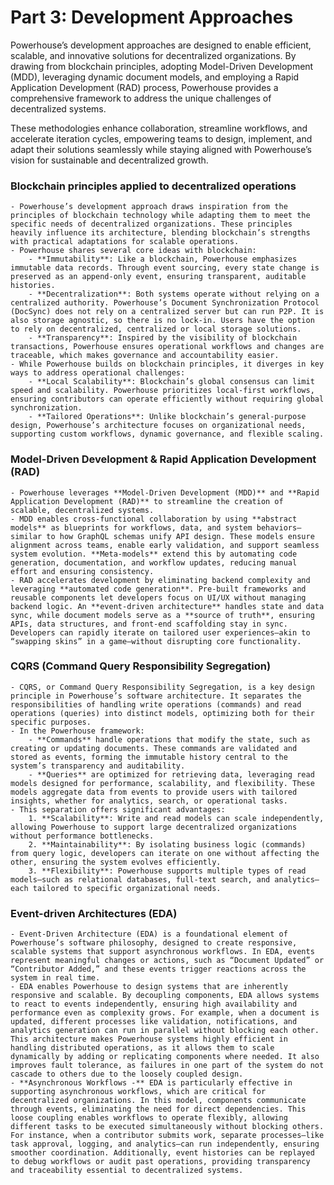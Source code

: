 # Part 3: Development Approaches

Powerhouse’s development approaches are designed to enable efficient, scalable, and innovative solutions for decentralized organizations. By drawing from blockchain principles, adopting Model-Driven Development (MDD), leveraging dynamic document models, and employing a Rapid Application Development (RAD) process, Powerhouse provides a comprehensive framework to address the unique challenges of decentralized systems. 

These methodologies enhance collaboration, streamline workflows, and accelerate iteration cycles, empowering teams to design, implement, and adapt their solutions seamlessly while staying aligned with Powerhouse’s vision for sustainable and decentralized growth.

### Blockchain principles applied to decentralized operations
    - Powerhouse’s development approach draws inspiration from the principles of blockchain technology while adapting them to meet the specific needs of decentralized organizations. These principles heavily influence its architecture, blending blockchain’s strengths with practical adaptations for scalable operations.
    - Powerhouse shares several core ideas with blockchain:
        - **Immutability**: Like a blockchain, Powerhouse emphasizes immutable data records. Through event sourcing, every state change is preserved as an append-only event, ensuring transparent, auditable histories.
        - **Decentralization**: Both systems operate without relying on a centralized authority. Powerhouse’s Document Synchronization Protocol (DocSync) does not rely on a centralized server but can run P2P. It is also storage agnostic, so there is no lock-in. Users have the option to rely on decentralized, centralized or local storage solutions.
        - **Transparency**: Inspired by the visibility of blockchain transactions, Powerhouse ensures operational workflows and changes are traceable, which makes governance and accountability easier.
    - While Powerhouse builds on blockchain principles, it diverges in key ways to address operational challenges:
        - **Local Scalability**: Blockchain’s global consensus can limit speed and scalability. Powerhouse prioritizes local-first workflows, ensuring contributors can operate efficiently without requiring global synchronization.
        - **Tailored Operations**: Unlike blockchain’s general-purpose design, Powerhouse’s architecture focuses on organizational needs, supporting custom workflows, dynamic governance, and flexible scaling.

### Model-Driven Development & Rapid Application Development (RAD)
    - Powerhouse leverages **Model-Driven Development (MDD)** and **Rapid Application Development (RAD)** to streamline the creation of scalable, decentralized systems.
    - MDD enables cross-functional collaboration by using **abstract models** as blueprints for workflows, data, and system behaviors—similar to how GraphQL schemas unify API design. These models ensure alignment across teams, enable early validation, and support seamless system evolution. **Meta-models** extend this by automating code generation, documentation, and workflow updates, reducing manual effort and ensuring consistency.
    - RAD accelerates development by eliminating backend complexity and leveraging **automated code generation**. Pre-built frameworks and reusable components let developers focus on UI/UX without managing backend logic. An **event-driven architecture** handles state and data sync, while document models serve as a **source of truth**, ensuring APIs, data structures, and front-end scaffolding stay in sync. Developers can rapidly iterate on tailored user experiences—akin to “swapping skins” in a game—without disrupting core functionality.

        
### CQRS (Command Query Responsibility Segregation)
    - CQRS, or Command Query Responsibility Segregation, is a key design principle in Powerhouse’s software architecture. It separates the responsibilities of handling write operations (commands) and read operations (queries) into distinct models, optimizing both for their specific purposes.
    - In the Powerhouse framework:
        - **Commands** handle operations that modify the state, such as creating or updating documents. These commands are validated and stored as events, forming the immutable history central to the system’s transparency and auditability.
        - **Queries** are optimized for retrieving data, leveraging read models designed for performance, scalability, and flexibility. These models aggregate data from events to provide users with tailored insights, whether for analytics, search, or operational tasks.
    - This separation offers significant advantages:
        1. **Scalability**: Write and read models can scale independently, allowing Powerhouse to support large decentralized organizations without performance bottlenecks.
        2. **Maintainability**: By isolating business logic (commands) from query logic, developers can iterate on one without affecting the other, ensuring the system evolves efficiently.
        3. **Flexibility**: Powerhouse supports multiple types of read models—such as relational databases, full-text search, and analytics—each tailored to specific organizational needs.
        
### Event-driven Architectures (EDA)
    - Event-Driven Architecture (EDA) is a foundational element of Powerhouse’s software philosophy, designed to create responsive, scalable systems that support asynchronous workflows. In EDA, events represent meaningful changes or actions, such as “Document Updated” or “Contributor Added,” and these events trigger reactions across the system in real time.
    - EDA enables Powerhouse to design systems that are inherently responsive and scalable. By decoupling components, EDA allows systems to react to events independently, ensuring high availability and performance even as complexity grows. For example, when a document is updated, different processes like validation, notifications, and analytics generation can run in parallel without blocking each other. This architecture makes Powerhouse systems highly efficient in handling distributed operations, as it allows them to scale dynamically by adding or replicating components where needed. It also improves fault tolerance, as failures in one part of the system do not cascade to others due to the loosely coupled design.
    - **Asynchronous Workflows -** EDA is particularly effective in supporting asynchronous workflows, which are critical for decentralized organizations. In this model, components communicate through events, eliminating the need for direct dependencies. This loose coupling enables workflows to operate flexibly, allowing different tasks to be executed simultaneously without blocking others. For instance, when a contributor submits work, separate processes—like task approval, logging, and analytics—can run independently, ensuring smoother coordination. Additionally, event histories can be replayed to debug workflows or audit past operations, providing transparency and traceability essential to decentralized systems.
